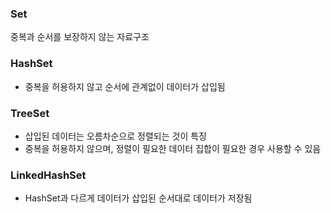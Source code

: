 ### Set

중복과 순서를 보장하지 않는 자료구조

### HashSet
- 중복을 허용하지 않고 순서에 관계없이 데이터가 삽입됨

### TreeSet
- 삽입된 데이터는 오름차순으로 정렬되는 것이 특징
- 중복을 허용하지 않으며, 정렬이 필요한 데이터 집합이 필요한 경우 사용할 수 있음

### LinkedHashSet
- HashSet과 다르게 데이터가 삽입된 순서대로 데이터가 저장됨